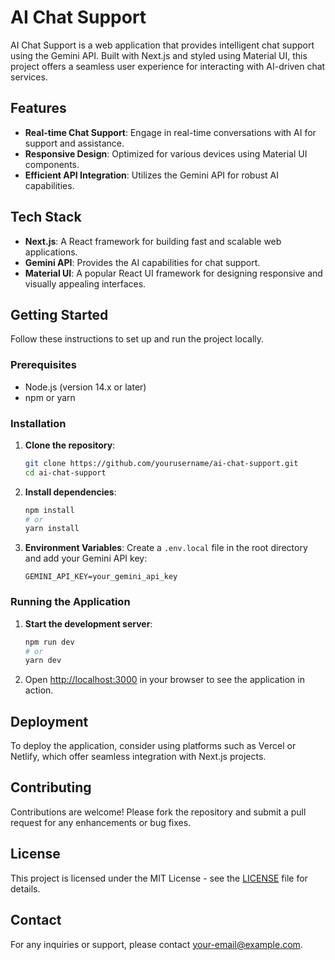 # AI Chat Support

AI Chat Support is a web application that provides intelligent chat support using the Gemini API. Built with Next.js and styled using Material UI, this project offers a seamless user experience for interacting with AI-driven chat services.

## Features

- **Real-time Chat Support**: Engage in real-time conversations with AI for support and assistance.
- **Responsive Design**: Optimized for various devices using Material UI components.
- **Efficient API Integration**: Utilizes the Gemini API for robust AI capabilities.

## Tech Stack

- **Next.js**: A React framework for building fast and scalable web applications.
- **Gemini API**: Provides the AI capabilities for chat support.
- **Material UI**: A popular React UI framework for designing responsive and visually appealing interfaces.

## Getting Started

Follow these instructions to set up and run the project locally.

### Prerequisites

- Node.js (version 14.x or later)
- npm or yarn

### Installation

1. **Clone the repository**:
    ```bash
    git clone https://github.com/yourusername/ai-chat-support.git
    cd ai-chat-support
    ```

2. **Install dependencies**:
    ```bash
    npm install
    # or
    yarn install
    ```

3. **Environment Variables**:
   Create a `.env.local` file in the root directory and add your Gemini API key:
    ```plaintext
    GEMINI_API_KEY=your_gemini_api_key
    ```

### Running the Application

1. **Start the development server**:
    ```bash
    npm run dev
    # or
    yarn dev
    ```

2. Open [http://localhost:3000](http://localhost:3000) in your browser to see the application in action.

## Deployment

To deploy the application, consider using platforms such as Vercel or Netlify, which offer seamless integration with Next.js projects.

## Contributing

Contributions are welcome! Please fork the repository and submit a pull request for any enhancements or bug fixes.

## License

This project is licensed under the MIT License - see the [LICENSE](LICENSE) file for details.

## Contact

For any inquiries or support, please contact [your-email@example.com](mailto:your-email@example.com).
